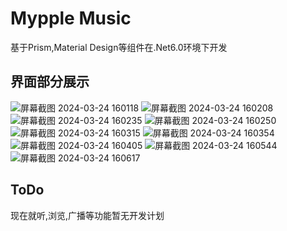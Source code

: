 # Mypple Music
基于Prism,Material Design等组件在.Net6.0环境下开发
## 界面部分展示
![屏幕截图 2024-03-24 160118](https://github.com/hinadesu39/Mypple-Music/assets/131540418/a171984a-c2eb-4e50-a908-e10770482b47)
![屏幕截图 2024-03-24 160208](https://github.com/hinadesu39/Mypple-Music/assets/131540418/95fe1fed-cb95-4ef1-abde-29ae59fa59e8)
![屏幕截图 2024-03-24 160235](https://github.com/hinadesu39/Mypple-Music/assets/131540418/896063f6-b666-40ac-ad52-fef9043d6bea)
![屏幕截图 2024-03-24 160250](https://github.com/hinadesu39/Mypple-Music/assets/131540418/9cc963ba-9cf6-4c41-8c21-8fefca8eb16f)
![屏幕截图 2024-03-24 160315](https://github.com/hinadesu39/Mypple-Music/assets/131540418/c992ee03-eb9e-400f-8bb0-0f178a68bd48)
![屏幕截图 2024-03-24 160354](https://github.com/hinadesu39/Mypple-Music/assets/131540418/3421c7e7-6735-44b8-970d-d2599b6fec5c)
![屏幕截图 2024-03-24 160405](https://github.com/hinadesu39/Mypple-Music/assets/131540418/3a14b948-632e-4a2c-af15-58e7204de124)
![屏幕截图 2024-03-24 160544](https://github.com/hinadesu39/Mypple-Music/assets/131540418/bd1292ea-b58b-4a1b-913e-21aa48e785f1)
![屏幕截图 2024-03-24 160617](https://github.com/hinadesu39/Mypple-Music/assets/131540418/38741d2f-ee22-431e-81ad-f841e29ab03c)

## ToDo
现在就听,浏览,广播等功能暂无开发计划
